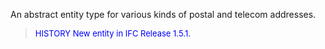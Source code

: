 An abstract entity type for various kinds of postal and telecom addresses.

> <font size="-1" color="#0000FF">HISTORY New entity in IFC Release 1.5.1.
</font>